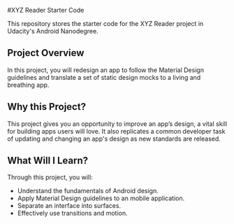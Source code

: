 #XYZ Reader Starter Code

This repository stores the starter code for the XYZ Reader project in Udacity's Android Nanodegree.

## Project Overview
In this project, you will redesign an app to follow the Material Design guidelines and translate a set of static design mocks to a living and breathing app.
## Why this Project?
This project gives you an opportunity to improve an app’s design, a vital skill for building apps users will love. It also replicates a common developer task of updating and changing an app's design as new standards are released.

## What Will I Learn?
 Through this project, you will:
- Understand the fundamentals of Android design.
- Apply Material Design guidelines to an mobile application.
- Separate an interface into surfaces.
- Effectively use transitions and motion.

